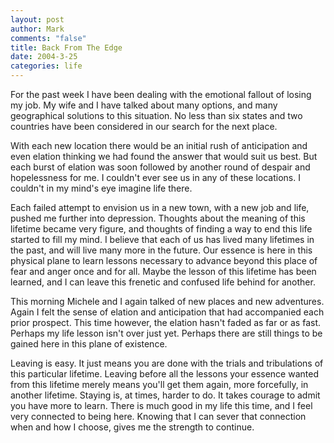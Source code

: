 ```yaml
--- 
layout: post
author: Mark
comments: "false"
title: Back From The Edge
date: 2004-3-25
categories: life
---
```

For the past week I have been dealing with the emotional fallout of losing my job. My wife and I have talked about many options, and many geographical solutions to this situation. No less than six states and two countries have been considered in our search for the next place.

With each new location there would be an initial rush of anticipation and even elation thinking we had found the answer that would suit us best. But each burst of elation was soon followed by another round of despair and hopelessness for me. I couldn't ever see us in any of these locations. I couldn't in my mind's eye imagine life there.

Each failed attempt to envision us in a new town, with a new job and life, pushed me further into depression. Thoughts about the meaning of this lifetime became very figure, and thoughts of finding a way to end this life started to fill my mind.  I believe that each of us has lived many lifetimes in the past, and will live many more in the future. Our essence is here in this physical plane to learn lessons necessary to advance beyond this place of fear and anger once and for all. Maybe the lesson of this lifetime has been learned, and I can leave this frenetic and confused life behind for another.

This morning Michele and I again talked of new places and new adventures. Again I felt the sense of elation and anticipation that had accompanied each prior prospect. This time however, the elation hasn't faded as far or as fast. Perhaps my life lesson isn't over just yet. Perhaps there are still things to be gained here in this plane of existence.

Leaving is easy. It just means you are done with the trials and tribulations of this particular lifetime. Leaving before all the lessons your essence wanted from this lifetime merely means you'll get them again, more forcefully, in another lifetime. Staying is, at times, harder to do. It takes courage to admit you have more to learn. There is much good in my life this time, and I feel very connected to being here. Knowing that I can sever that connection when and how I choose, gives me the strength to continue.
